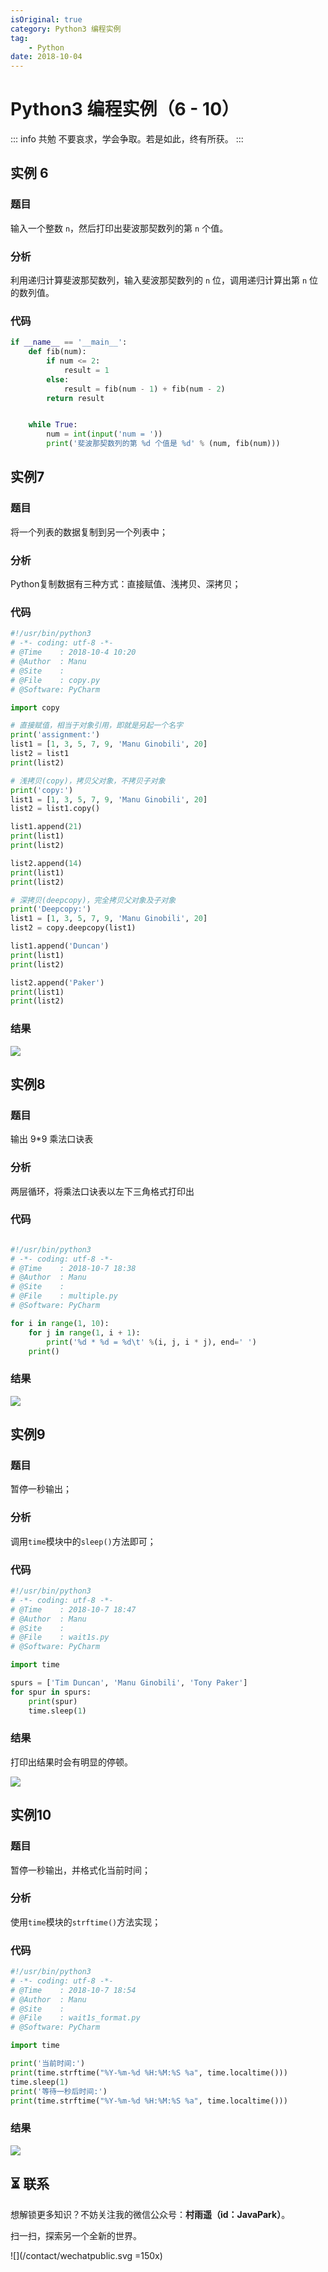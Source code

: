```yaml
---
isOriginal: true
category: Python3 编程实例
tag:
    - Python
date: 2018-10-04
---
```


# Python3 编程实例（6 - 10）

::: info 共勉
不要哀求，学会争取。若是如此，终有所获。
:::

## 实例 6

### 题目
输入一个整数 `n`，然后打印出斐波那契数列的第 `n` 个值。
### 分析
利用递归计算斐波那契数列，输入斐波那契数列的 `n` 位，调用递归计算出第 `n` 位的数列值。
### 代码
```python
if __name__ == '__main__':
    def fib(num):
        if num <= 2:
            result = 1
        else:
            result = fib(num - 1) + fib(num - 2)
        return result


    while True:
        num = int(input('num = '))
        print('斐波那契数列的第 %d 个值是 %d' % (num, fib(num)))
```
## 实例7

### 题目
将一个列表的数据复制到另一个列表中；
### 分析
Python复制数据有三种方式：直接赋值、浅拷贝、深拷贝；

### 代码
```python
#!/usr/bin/python3
# -*- coding: utf-8 -*-
# @Time    : 2018-10-4 10:20
# @Author  : Manu
# @Site    : 
# @File    : copy.py
# @Software: PyCharm

import copy

# 直接赋值，相当于对象引用，即就是另起一个名字
print('assignment:')
list1 = [1, 3, 5, 7, 9, 'Manu Ginobili', 20]
list2 = list1
print(list2)

# 浅拷贝(copy)，拷贝父对象，不拷贝子对象
print('copy:')
list1 = [1, 3, 5, 7, 9, 'Manu Ginobili', 20]
list2 = list1.copy()

list1.append(21)
print(list1)
print(list2)

list2.append(14)
print(list1)
print(list2)

# 深拷贝(deepcopy)，完全拷贝父对象及子对象
print('Deepcopy:')
list1 = [1, 3, 5, 7, 9, 'Manu Ginobili', 20]
list2 = copy.deepcopy(list1)

list1.append('Duncan')
print(list1)
print(list2)

list2.append('Paker')
print(list1)
print(list2)
```
### 结果
![](assets/70-1695778321002-15.webp)

## 实例8

### 题目
输出 9*9 乘法口诀表
### 分析
两层循环，将乘法口诀表以左下三角格式打印出
### 代码

```python

#!/usr/bin/python3
# -*- coding: utf-8 -*-
# @Time    : 2018-10-7 18:38
# @Author  : Manu
# @Site    : 
# @File    : multiple.py
# @Software: PyCharm

for i in range(1, 10):
    for j in range(1, i + 1):
        print('%d * %d = %d\t' %(i, j, i * j), end=' ')
    print()
```

### 结果
![](assets/70-1695778321003-16.webp)

## 实例9

### 题目

暂停一秒输出；

### 分析

调用`time`模块中的`sleep()`方法即可；

### 代码
```python
#!/usr/bin/python3
# -*- coding: utf-8 -*-
# @Time    : 2018-10-7 18:47
# @Author  : Manu
# @Site    : 
# @File    : wait1s.py
# @Software: PyCharm

import time

spurs = ['Tim Duncan', 'Manu Ginobili', 'Tony Paker']
for spur in spurs:
    print(spur)
    time.sleep(1)
```
### 结果
打印出结果时会有明显的停顿。

![](assets/70-1695778321003-17.webp)

## 实例10

### 题目
暂停一秒输出，并格式化当前时间；

### 分析

使用`time`模块的`strftime()`方法实现；

### 代码
```python
#!/usr/bin/python3
# -*- coding: utf-8 -*-
# @Time    : 2018-10-7 18:54
# @Author  : Manu
# @Site    : 
# @File    : wait1s_format.py
# @Software: PyCharm

import time

print('当前时间:')
print(time.strftime("%Y-%m-%d %H:%M:%S %a", time.localtime()))
time.sleep(1)
print('等待一秒后时间:')
print(time.strftime("%Y-%m-%d %H:%M:%S %a", time.localtime()))
```

### 结果
![](assets/70-1695778321003-18.webp)

## ⏳ 联系

想解锁更多知识？不妨关注我的微信公众号：**村雨遥（id：JavaPark）**。

扫一扫，探索另一个全新的世界。

![](/contact/wechatpublic.svg =150x)

<Share colorful />